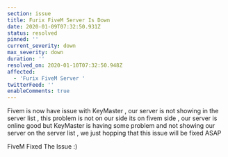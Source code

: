 ```yaml
---
section: issue
title: Furix FiveM Server Is Down
date: 2020-01-09T07:32:50.931Z
status: resolved
pinned: ''
current_severity: down
max_severity: down
duration: ''
resolved_on: 2020-01-10T07:32:50.948Z
affected:
  - 'Furix FiveM Server '
twitterFeed: ''
enableComments: true
---
```

<!--StartFragment-->

Fivem is now have issue with KeyMaster , our server is not showing in the server list , this problem is not on our side its on fivem side , our server is online good but KeyMaster is having some problem and not showing our server on the server list , we just hopping that this issue will be fixed ASAP

FiveM Fixed The Issue :)

<!--EndFragment-->
